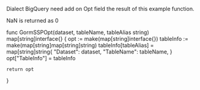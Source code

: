 Dialect BigQuery need add on Opt field the result of this example function.

NaN is returned as 0

func GormSSPOpt(dataset, tableName, tableAlias string) map[string]interface{} {
	opt := make(map[string]interface{})
	tableInfo := make(map[string]map[string]string)
	tableInfo[tableAlias] = map[string]string{
		"Dataset":   dataset,
		"TableName": tableName,
	}
	opt["TableInfo"] = tableInfo

	return opt
}